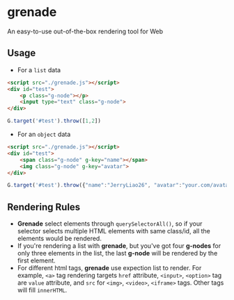 # grenade
An easy-to-use out-of-the-box rendering tool for Web

## Usage
- For a ```list``` data
```html
<script src="./grenade.js"></script>
<div id="test">
    <p class="g-node"></p>
    <input type="text" class="g-node">
</div>
```
```js
G.target('#test').throw([1,2])
```

- For an ```object``` data
```html
<script src="./grenade.js"></script>
<div id="test">
    <span class="g-node" g-key="name"></span>
    <img class="g-node" g-key="avatar">
</div>
```
```js
G.target('#test').throw({"name":"JerryLiao26", "avatar":"your.com/avatar.png"})
```

## Rendering Rules
- **Grenade** select elements through ```querySelectorAll()```, so if your selector selects multiple HTML elements with same class/id, all the elements would be rendered.
- If you're rendering a list with **grenade**, but you've got four **g-nodes** for only three elements in the list, the last **g-node** will be rendered by the first element.
- For different html tags, **grenade** use expection list to render. For example, ```<a>``` tag rendering targets ```href``` attribute, ```<input>```, ```<option>``` tag are ```value``` attribute, and ```src``` for ```<img>```, ```<video>```, ```<iframe>``` tags. Other tags will fill ```innerHTML```.
